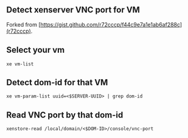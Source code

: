 ## Detect xenserver VNC port for VM

Forked from [https://gist.github.com/r72cccp/f44c9e7a1e1ab6af288c](r72cccp).

## Select your vm

    xe vm-list

## Detect dom-id for that VM

    xe vm-param-list uuid=<$SERVER-UUID> | grep dom-id
  
## Read VNC port by that dom-id

    xenstore-read /local/domain/<$DOM-ID>/console/vnc-port

